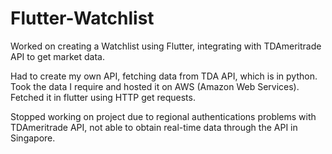 # Flutter-Watchlist

Worked on creating a Watchlist using Flutter, integrating with TDAmeritrade API to get market data. 

Had to create my own API, fetching data from TDA API, which is in python. Took the data I require and hosted it on AWS (Amazon Web Services). Fetched it in flutter using HTTP get requests.  

Stopped working on project due to regional authentications problems with TDAmeritrade API, not able to obtain real-time data through the API in Singapore.
